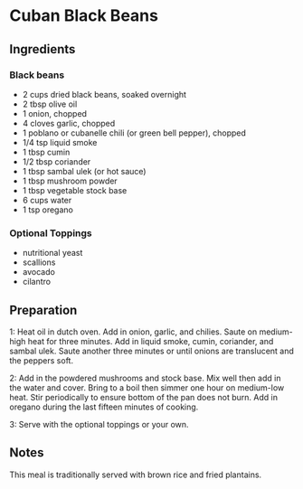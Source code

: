 # Cuban Black Beans

## Ingredients
### Black beans
- 2 cups dried black beans, soaked overnight
- 2 tbsp olive oil
- 1 onion, chopped
- 4 cloves garlic, chopped
- 1 poblano or cubanelle chili (or green bell pepper), chopped
- 1/4 tsp liquid smoke
- 1 tbsp cumin
- 1/2 tbsp coriander
- 1 tbsp sambal ulek (or hot sauce)
- 1 tbsp mushroom powder
- 1 tbsp vegetable stock base
- 6 cups water
- 1 tsp oregano

### Optional Toppings
- nutritional yeast
- scallions
- avocado
- cilantro

## Preparation
1:  Heat oil in dutch oven.  Add in onion, garlic, and chilies.  Saute on medium-high heat for three minutes.  Add in liquid smoke, cumin, coriander, and sambal ulek.   Saute another three minutes or until onions are translucent and the peppers soft.

2:  Add in the powdered mushrooms and stock base.  Mix well then add in the water and cover.  Bring to a boil then simmer one hour on medium-low heat.  Stir periodically to ensure bottom of the pan does not burn.  Add in oregano during the last fifteen minutes of cooking.

3:  Serve with the optional toppings or your own.

## Notes
This meal is traditionally served with brown rice and fried plantains.
